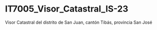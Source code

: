 # IT7005_Visor_Catastral_IS-23
Visor Catastral del distrito de San Juan, cantón Tibás, provincia San José
